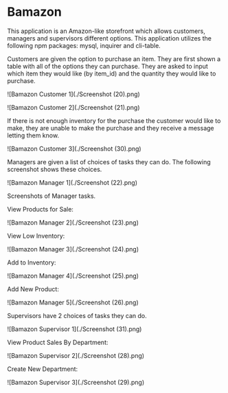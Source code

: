 # Bamazon

This application is an Amazon-like storefront which allows customers, managers and supervisors different options.  This application utilizes the following npm packages:  mysql, inquirer and cli-table.

Customers are given the option to purchase an item. They are first shown a table with all of the options they can purchase. They are asked to input which item they would like (by item_id) and the quantity they would like to purchase.

![Bamazon Customer 1](./Screenshot (20).png)

![Bamazon Customer 2](./Screenshot (21).png)

If there is not enough inventory for the purchase the customer would like to make, they are unable to make the purchase and they receive a message letting them know.

![Bamazon Customer 3](./Screenshot (30).png)

Managers are given a list of choices of tasks they can do.  The following screenshot shows these choices.

![Bamazon Manager 1](./Screenshot (22).png)

Screenshots of Manager tasks.

View Products for Sale:

![Bamazon Manager 2](./Screenshot (23).png)

View Low Inventory:

![Bamazon Manager 3](./Screenshot (24).png)

Add to Inventory:

![Bamazon Manager 4](./Screenshot (25).png)

Add New Product:

![Bamazon Manager 5](./Screenshot (26).png)

Supervisors have 2 choices of tasks they can do.

![Bamazon Supervisor 1](./Screenshot (31).png)

View Product Sales By Department:

![Bamazon Supervisor 2](./Screenshot (28).png)

Create New Department:

![Bamazon Supervisor 3](./Screenshot (29).png)
